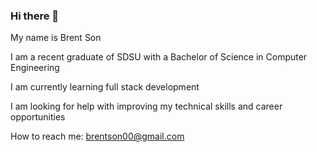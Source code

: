 ### Hi there 👋

My name is Brent Son

I am a recent graduate of SDSU with a Bachelor of Science in Computer Engineering

I am currently learning full stack development

I am looking for help with improving my technical skills and career opportunities

How to reach me: brentson00@gmail.com

<!--
**yuropetuy/yuropetuy** is a ✨ _special_ ✨ repository because its `README.md` (this file) appears on your GitHub profile.

Here are some ideas to get you started:

- 🔭 I’m currently working on ...
- 🌱 I’m currently learning ...
- 👯 I’m looking to collaborate on ...
- 🤔 I’m looking for help with ...
- 💬 Ask me about ...
- 📫 How to reach me: ...
- 😄 Pronouns: ...
- ⚡ Fun fact: ...
-->
